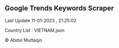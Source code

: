 

## Google Trends Keywords Scraper 
 
Last Update 11-01-2023 , 21:25:02

Country List :
VIETNAM.json



© Abdul Muttaqin 

